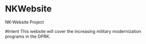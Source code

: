 # NKWebsite
NK-Website Project

#Intent
This website will cover the increasing military modernization programs in the DPRK. 

